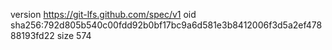 version https://git-lfs.github.com/spec/v1
oid sha256:792d805b540c00fdd92b0bf17bc9a6d581e3b8412006f3d5a2ef47888193fd22
size 574
